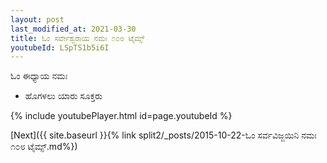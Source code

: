 ```yaml
---
layout: post
last_modified_at: 2021-03-30
title: ಓಂ ಸರ್ವೇಶ್ವರಾಯ ನಮಃ ೧೦೮ ಟೈಮ್ಸ್
youtubeId: LSpTS1b5i6I
---
```

 
 
 ಓಂ ಈಧ್ಯಾಯ ನಮಃ  
 
 -  ಹೊಗಳಲು ಯಾರು ಸೂಕ್ತರು 
 
  
 
  
 
 
 
 
 
 


{% include youtubePlayer.html id=page.youtubeId %}
 
[Next]({{ site.baseurl }}{% link  split2/_posts/2015-10-22-ಓಂ ಸರ್ವವಿಜ್ಜಯಿನಿ ನಮಃ ೧೦೮ ಟೈಮ್ಸ್.md%})
 
